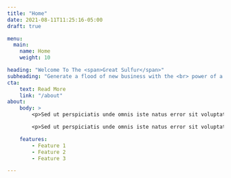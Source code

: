```yaml
---
title: "Home"
date: 2021-08-11T11:25:16-05:00
draft: true

menu:
  main:
    name: Home
    weight: 10

heading: "Welcome To The <span>Great Sulfur</span>"
subheading: "Generate a flood of new business with the <br> power of a digital media platform"
cta:
    text: Read More
    link: "/about"
about:
    body: >
        <p>Sed ut perspiciatis unde omnis iste natus error sit voluptatem accusantium doloremque laudantium, totam rem aperiam, eaque ipsa quae ab illo inventore veritatis et quasi architecto beatae vitae dicta sunt explicabo. Sed ut perspiciatis unde omnis iste natus error sit voluptatem accusantium doloremque laudantium, totam rem aperiam, eaque ipsa quae ab illo inventore veritatis et quasi. Sed ut perspiciatis unde omnis iste natus error sit voluptatem accusantium doloremque laudantium, totam rem aperiam, eaque ipsa quae ab illo inventore veritatis et quasi.</p>

        <p>Sed ut perspiciatis unde omnis iste natus error sit voluptatem accusantium doloremque laudantium, totam rem aperiam, eaque ipsa quae ab illo inventore veritatis et quasi architecto beatae vitae dicta sunt explicabo.</p>

    features:
        - Feature 1
        - Feature 2
        - Feature 3

---
```


